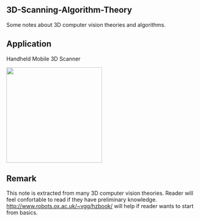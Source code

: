 ## 3D-Scanning-Algorithm-Theory
Some notes about 3D computer vision theories and algorithms.
## Application 
Handheld Mobile 3D Scanner
<p>
<img src="https://github.com/SuperCyberEngineer/3d-reconstruciton-research/blob/main/demo.gif" height="250">

## Remark
This note is extracted from many 3D computer vision theories. Reader will feel confortable to read if they have preliminary knowledge. 
http://www.robots.ox.ac.uk/~vgg/hzbook/ will help if reader wants to start from basics.
